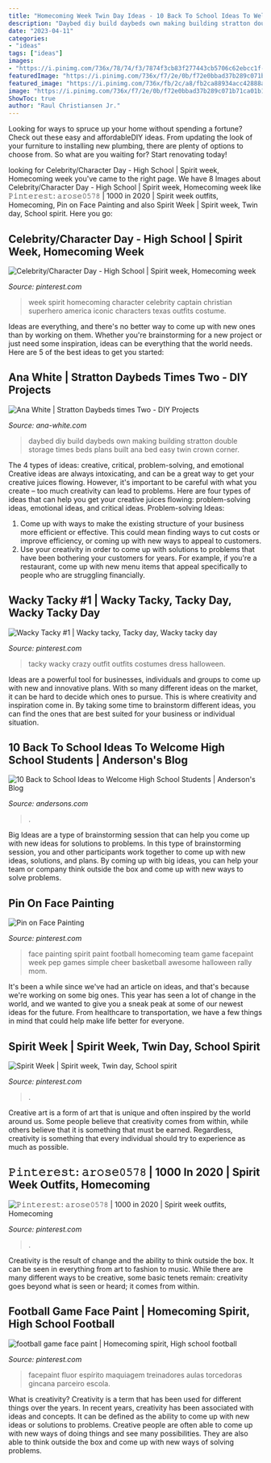 ```yaml
---
title: "Homecoming Week Twin Day Ideas - 10 Back To School Ideas To Welcome High School Students"
description: "Daybed diy build daybeds own making building stratton double storage times beds plans built ana bed easy twin crown corner"
date: "2023-04-11"
categories:
- "ideas"
tags: ["ideas"]
images:
- "https://i.pinimg.com/736x/78/74/f3/7874f3cb83f277443cb5706c62ebcc1f--facepaint-ideas-homecoming-ideas.jpg"
featuredImage: "https://i.pinimg.com/736x/f7/2e/0b/f72e0bbad37b289c071b71ca01b11760.jpg"
featured_image: "https://i.pinimg.com/736x/fb/2c/a8/fb2ca88934acc42888a53c7148c1fdc4--halloween-ideas.jpg"
image: "https://i.pinimg.com/736x/f7/2e/0b/f72e0bbad37b289c071b71ca01b11760.jpg"
ShowToc: true
author: "Raul Christiansen Jr."
---
```



Looking for ways to spruce up your home without spending a fortune? Check out these easy and affordableDIY ideas. From updating the look of your furniture to installing new plumbing, there are plenty of options to choose from. So what are you waiting for? Start renovating today!

	

		
looking for Celebrity/Character Day - High School | Spirit week, Homecoming week you've came to the right page. We have 8 Images about Celebrity/Character Day - High School | Spirit week, Homecoming week like 𝙿𝚒𝚗𝚝𝚎𝚛𝚎𝚜𝚝: 𝚊𝚛𝚘𝚜𝚎𝟶𝟻𝟽𝟾 | 1000 in 2020 | Spirit week outfits, Homecoming, Pin on Face Painting and also Spirit Week | Spirit week, Twin day, School spirit. Here you go:
		
    
## Celebrity/Character Day - High School | Spirit Week, Homecoming Week

<img loading=lazy src="https://i.pinimg.com/originals/b5/ee/28/b5ee287087f5920f7e1210d5c48ec10d.jpg" onerror="this.onerror=null;this.src='https://tse1.mm.bing.net/th?id=OIP.jJyduF1RAbIqq4kyrLjjSQHaLH&amp;pid=15.1';" alt="Celebrity/Character Day - High School | Spirit week, Homecoming week">

_Source: pinterest.com_

>week spirit homecoming character celebrity captain christian superhero america iconic characters texas outfits costume. 

	

Ideas are everything, and there's no better way to come up with new ones than by working on them. Whether you're brainstorming for a new project or just need some inspiration, ideas can be everything that the world needs. Here are 5 of the best ideas to get you started: 

    
## Ana White | Stratton Daybeds Times Two - DIY Projects

<img loading=lazy src="http://www.ana-white.com/sites/default/files/DSC_0033.JPG" onerror="this.onerror=null;this.src='https://tse3.mm.bing.net/th?id=OIP.FLm3rpQ7iFRSTAgxEqlN4wHaE9&amp;pid=15.1';" alt="Ana White | Stratton Daybeds times Two - DIY Projects">

_Source: ana-white.com_

>daybed diy build daybeds own making building stratton double storage times beds plans built ana bed easy twin crown corner. 

	

The 4 types of ideas: creative, critical, problem-solving, and emotional
Creative ideas are always intoxicating, and can be a great way to get your creative juices flowing. However, it's important to be careful with what you create – too much creativity can lead to problems. Here are four types of ideas that can help you get your creative juices flowing: problem-solving ideas, emotional ideas, and critical ideas.
Problem-solving Ideas: 
1) Come up with ways to make the existing structure of your business more efficient or effective. This could mean finding ways to cut costs or improve efficiency, or coming up with new ways to appeal to customers. 
2) Use your creativity in order to come up with solutions to problems that have been bothering your customers for years. For example, if you're a restaurant, come up with new menu items that appeal specifically to people who are struggling financially.

    
## Wacky Tacky #1 | Wacky Tacky, Tacky Day, Wacky Tacky Day

<img loading=lazy src="https://i.pinimg.com/736x/fb/2c/a8/fb2ca88934acc42888a53c7148c1fdc4--halloween-ideas.jpg" onerror="this.onerror=null;this.src='https://tse4.mm.bing.net/th?id=OIP.wrK_Rm8JCM5Yo7uiGI3txQHaLS&amp;pid=15.1';" alt="Wacky Tacky #1 | Wacky tacky, Tacky day, Wacky tacky day">

_Source: pinterest.com_

>tacky wacky crazy outfit outfits costumes dress halloween. 

	

Ideas are a powerful tool for businesses, individuals and groups to come up with new and innovative plans. With so many different ideas on the market, it can be hard to decide which ones to pursue. This is where creativity and inspiration come in. By taking some time to brainstorm different ideas, you can find the ones that are best suited for your business or individual situation.

    
## 10 Back To School Ideas To Welcome High School Students | Anderson&#039;s Blog

<img loading=lazy src="https://www.andersons.com/blog/wp-content/uploads/2014/07/Homecoming_FANS.jpg" onerror="this.onerror=null;this.src='https://tse1.mm.bing.net/th?id=OIP.xAgfIFOpZWn4dgiym0aPvQAAAA&amp;pid=15.1';" alt="10 Back to School Ideas to Welcome High School Students | Anderson&#039;s Blog">

_Source: andersons.com_

>. 

	

Big Ideas are a type of brainstorming session that can help you come up with new ideas for solutions to problems. In this type of brainstorming session, you and other participants work together to come up with new ideas, solutions, and plans. By coming up with big ideas, you can help your team or company think outside the box and come up with new ways to solve problems.

    
## Pin On Face Painting

<img loading=lazy src="https://i.pinimg.com/736x/78/74/f3/7874f3cb83f277443cb5706c62ebcc1f--facepaint-ideas-homecoming-ideas.jpg" onerror="this.onerror=null;this.src='https://tse1.mm.bing.net/th?id=OIP.27L0FaTtygeRZrrLsHspvQHaKj&amp;pid=15.1';" alt="Pin on Face Painting">

_Source: pinterest.com_

>face painting spirit paint football homecoming team game facepaint week pep games simple cheer basketball awesome halloween rally mom. 

	

It's been a while since we've had an article on ideas, and that's because we're working on some big ones. This year has seen a lot of change in the world, and we wanted to give you a sneak peak at some of our newest ideas for the future. From healthcare to transportation, we have a few things in mind that could help make life better for everyone.

    
## Spirit Week | Spirit Week, Twin Day, School Spirit

<img loading=lazy src="https://i.pinimg.com/736x/f7/2e/0b/f72e0bbad37b289c071b71ca01b11760.jpg" onerror="this.onerror=null;this.src='https://tse2.mm.bing.net/th?id=OIP.Gt56EEf6BRjmnS7-JVXcIwHaJ3&amp;pid=15.1';" alt="Spirit Week | Spirit week, Twin day, School spirit">

_Source: pinterest.com_

>. 

	

Creative art is a form of art that is unique and often inspired by the world around us. Some people believe that creativity comes from within, while others believe that it is something that must be earned. Regardless, creativity is something that every individual should try to experience as much as possible.

    
## 𝙿𝚒𝚗𝚝𝚎𝚛𝚎𝚜𝚝: 𝚊𝚛𝚘𝚜𝚎𝟶𝟻𝟽𝟾 | 1000 In 2020 | Spirit Week Outfits, Homecoming

<img loading=lazy src="https://i.pinimg.com/736x/3c/6d/70/3c6d7081fb48063a5bf3efb8cf4bbc37.jpg" onerror="this.onerror=null;this.src='https://tse2.mm.bing.net/th?id=OIP.TlOXAWx_ZmJgM_lL-zK79wHaJ0&amp;pid=15.1';" alt="𝙿𝚒𝚗𝚝𝚎𝚛𝚎𝚜𝚝: 𝚊𝚛𝚘𝚜𝚎𝟶𝟻𝟽𝟾 | 1000 in 2020 | Spirit week outfits, Homecoming">

_Source: pinterest.com_

>. 

	

Creativity is the result of change and the ability to think outside the box. It can be seen in everything from art to fashion to music. While there are many different ways to be creative, some basic tenets remain: creativity goes beyond what is seen or heard; it comes from within.

    
## Football Game Face Paint | Homecoming Spirit, High School Football

<img loading=lazy src="https://i.pinimg.com/736x/79/0c/19/790c19a962d06f2bd0bcb30d32f86ebf.jpg" onerror="this.onerror=null;this.src='https://tse2.mm.bing.net/th?id=OIP.o4G7oFYSaX41CuKUdrCVWwHaNK&amp;pid=15.1';" alt="football game face paint | Homecoming spirit, High school football">

_Source: pinterest.com_

>facepaint fluor espírito maquiagem treinadores aulas torcedoras gincana parceiro escola. 

	

What is creativity?
Creativity is a term that has been used for different things over the years. In recent years, creativity has been associated with ideas and concepts. It can be defined as the ability to come up with new ideas or solutions to problems. Creative people are often able to come up with new ways of doing things and see many possibilities. They are also able to think outside the box and come up with new ways of solving problems.


